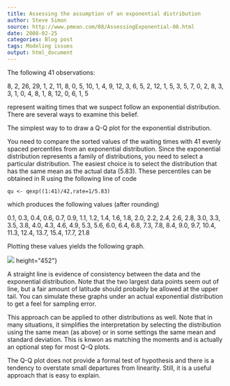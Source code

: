 ```yaml
---
title: Assessing the assumption of an exponential distribution
author: Steve Simon
source: http://www.pmean.com/08/AssessingExponential-08.html
date: 2008-02-25
categories: Blog post
tags: Modeling issues
output: html_document
---
```


The following 41 observations:

8, 2, 26, 29, 1, 2, 11, 8, 0, 5, 10, 1, 4, 9, 12, 3, 6, 5, 2, 12, 1,
5, 3, 5, 7, 0, 2, 8, 3, 3, 1, 0, 4, 8, 1, 8, 12, 0, 6, 1, 5

represent waiting times that we suspect follow an exponential
distribution. There are several ways to examine this belief.

<!---More--->

The simplest way to to draw a Q-Q plot for the exponential distribution.

You need to compare the sorted values of the waiting times with 41
evenly spaced percentiles from an exponential distribution. Since the
exponential distribution represents a family of distributions, you
need to select a particular distribution. The easiest choice is to
select the distribution that has the same mean as the actual data
(5.83). These percentiles can be obtained in R using the following
line of code

`qu <- qexp((1:41)/42,rate=1/5.83)`

which produces the following values (after rounding)

0.1, 0.3, 0.4, 0.6, 0.7, 0.9, 1.1, 1.2, 1.4, 1.6, 1.8, 2.0, 2.2,
2.4, 2.6, 2.8, 3.0, 3.3, 3.5, 3.8, 4.0, 4.3, 4.6, 4.9, 5.3, 5.6,
6.0, 6.4, 6.8, 7.3, 7.8, 8.4, 9.0, 9.7, 10.4, 11.3, 12.4, 13.7,
15.4, 17.7, 21.8

Plotting these values yields the following graph.

![](http://www.pmean.com/images/images/08/AssessingExponential-0801.gif)
height="452"}

A straight line is evidence of consistency between the data and the
exponential distribution. Note that the two largest data points seem
out of line, but a fair amount of latitude should probably be allowed
at the upper tail. You can simulate these graphs under an actual
exponential distribution to get a feel for sampling error.

This approach can be applied to other distributions as well. Note that
in many situations, it simplifies the interpretation by selecting the
distribution using the same mean (as above) or in some settings the
same mean and standard deviation. This is knwon as matching the
moments and is actually an optional step for most Q-Q plots.

The Q-Q plot does not provide a formal test of hypothesis and there is
a tendency to overstate small departures from linearity. Still, it is
a useful approach that is easy to explain.
